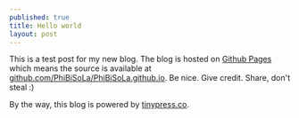 ```yaml
---
published: true
title: Hello world
layout: post
---
```

This is a test post for my new blog. The blog is hosted on [Github Pages](http://pages.github.com/) which means the source is available at [github.com/PhiBiSoLa/PhiBiSoLa.github.io](http://github.com/PhiBiSoLa/PhiBiSoLa.github.io). Be nice. Give credit. Share, don't steal :)

By the way, this blog is powered by [tinypress.co](https://tinypress.co).